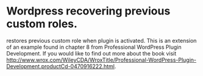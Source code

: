 Wordpress recovering previous custom roles.
===================


restores previous custom role when plugin is activated. This is an extension of an example found in chapter 8 from Professional WordPress Plugin Development. If you would like to find out more about the book visit http://www.wrox.com/WileyCDA/WroxTitle/Professional-WordPress-Plugin-Development.productCd-0470916222.html.
